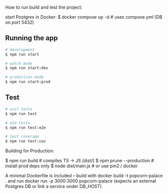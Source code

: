 How to run build and test the project:

start Postgres in Docker:
$ docker compose up -d  # uses compose.yml (DB on port 5432)

## Running the app

```bash
# development
$ npm run start

# watch mode
$ npm run start:dev

# production mode
$ npm run start:prod
```

## Test

```bash
# unit tests
$ npm run test

# e2e tests
$ npm run test:e2e

# test coverage
$ npm run test:cov
```

Building for Production:

$ npm run build          # compiles TS → JS (dist/)
$ npm prune --production  # install prod deps only
$ node dist/main.js       # or use pm2 / docker

A minimal Dockerfile is included – build with docker build -t popcorn-palace . and run docker run -p 3000:3000 popcorn-palace (expects an external Postgres DB or link a service under DB_HOST).

